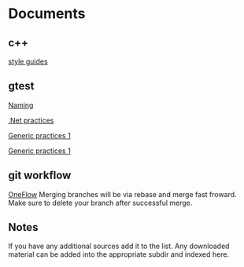 # Documents

## c++
[style guides](https://google.github.io/styleguide/cppguide.html)

## gtest

[Naming](https://testing.googleblog.com/2007/02/tott-naming-unit-tests-responsibly.html)

[.Net practices](https://docs.microsoft.com/en-us/dotnet/core/testing/unit-testing-best-practices)

[Generic practices 1](https://stackify.com/unit-testing-basics-best-practices/)

[Generic practices 1](https://www.toptal.com/qa/how-to-write-testable-code-and-why-it-matters)

## git workflow
[OneFlow](https://www.endoflineblog.com/oneflow-a-git-branching-model-and-workflow)
Merging branches will be via rebase and merge fast froward. Make sure to delete your branch after successful merge.

## Notes
If you have any additional sources add it to the list.
Any downloaded material can be added into the appropriate subdir and indexed here.